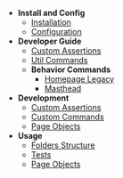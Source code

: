 - **Install and Config**
    - [Installation](/install-config/installation)
    - [Configuration](/install-config/configuration)
- **Developer Guide**
    - [Custom Assertions](/developer-guide/custom-assertions)
    - [Util Commands](/developer-guide/custom-commands-util)
    - **Behavior Commands**
        - [Homepage Legacy](/developer-guide/behavior/homepage-legacy)
        - [Masthead](/developer-guide/behavior/masthead)
- **Development**
    - [Custom Assertions](/development/custom-assertions)
    - [Custom Commands](/development/custom-commands)
    - [Page Objects](/development/page-objects)
- **Usage**
    - [Folders Structure](usage/folders)
    - [Tests](/usage/tests)
    - [Page Objects](/usage/page-objects)